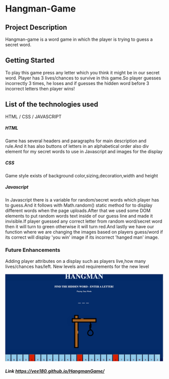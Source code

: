 # Hangman-Game


## Project Description

Hangman-game is a word game in which the player is trying to guess a secret word.


## Getting Started

To play this game press any letter which you think it might be in our secret word. Player has 3 lives/chances to survive in this game.So player guesses incorrectly 3 times, he loses and if guesses the hidden word before 3 incorrect letters then player wins!


## List of the technologies used
 HTML
 / CSS /
 JAVASCRIPT 

 ##### HTML
 Game has several headers and paragraphs for main description and rule.And it has also buttons of letters in an alphabetical order also div element for my secret words to use in Javascript and images for the display

 ##### CSS
Game style exists of background color,sizing,decoration,width and height

##### Javascript
In Javascript there is a variable for random/secret words which player has to guess.And it follows with Math.random() static method for to display different words when the page uploads.After that we used some DOM elements to put random words text inside of our guess line and made it invisible.If player guessed any correct letter from random word/secret word then it will turn to green otherwise it will turn red.And lastly we have our function where we are changing the images based on players guess/word if its correct will display 'you win' image if its incorrect 'hanged man' image.




### Future Enhancements
Adding player attributes on a display such as players live,how many lives/chances has/left.
New levels and requirements for the new level





![Hangman Game](images/hangman.jpeg)


##### Link https://vee180.github.io/HangmanGame/














 






